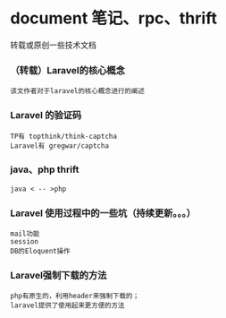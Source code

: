 # document 笔记、rpc、thrift

转载或原创一些技术文档

### （转载）Laravel的核心概念
    
    该文作者对于laravel的核心概念进行的阐述

### Laravel 的验证码
    
    TP有 topthink/think-captcha
    Laravel有 gregwar/captcha

### java、php thrift

    java < -- >php 
    
### Laravel 使用过程中的一些坑（持续更新。。。）
    
    mail功能
    session
    DB的Eloquent操作
    
### Laravel强制下载的方法
    
    php有原生的，利用header来强制下载的；
    laravel提供了使用起来更方便的方法
    